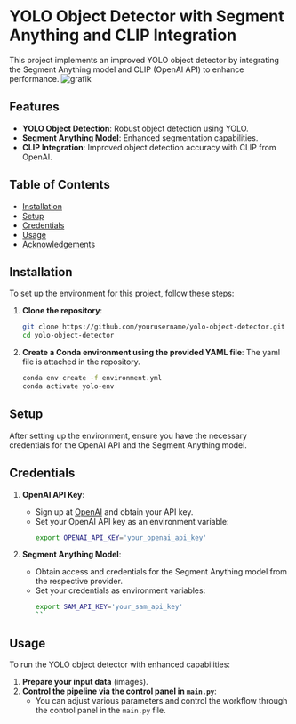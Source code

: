 # YOLO Object Detector with Segment Anything and CLIP Integration

This project implements an improved YOLO object detector by integrating the Segment Anything model and CLIP (OpenAI API) to enhance performance. 
![grafik](https://github.com/eisa22/Improving_YOLO_using_SAM_and_CLIP/assets/146633211/f6909885-e58c-4e02-8f17-2bc531fc8290)


## Features

- **YOLO Object Detection**: Robust object detection using YOLO.
- **Segment Anything Model**: Enhanced segmentation capabilities.
- **CLIP Integration**: Improved object detection accuracy with CLIP from OpenAI.

## Table of Contents

- [Installation](#installation)
- [Setup](#setup)
- [Credentials](#credentials)
- [Usage](#usage)
- [Acknowledgements](#acknowledgements)

## Installation

To set up the environment for this project, follow these steps:

1. **Clone the repository**:
    ```bash
    git clone https://github.com/yourusername/yolo-object-detector.git
    cd yolo-object-detector
    ```

2. **Create a Conda environment using the provided YAML file**:
The yaml file is attached in the repository.
    ```bash
    conda env create -f environment.yml
    conda activate yolo-env
    ```


## Setup

After setting up the environment, ensure you have the necessary credentials for the OpenAI API and the Segment Anything model.

## Credentials

1. **OpenAI API Key**:
   - Sign up at [OpenAI](https://www.openai.com/) and obtain your API key.
   - Set your OpenAI API key as an environment variable:
     ```bash
     export OPENAI_API_KEY='your_openai_api_key'
     ```

2. **Segment Anything Model**:
   - Obtain access and credentials for the Segment Anything model from the respective provider.
   - Set your credentials as environment variables:
     ```bash
     export SAM_API_KEY='your_sam_api_key'
     ``

## Usage

To run the YOLO object detector with enhanced capabilities:

1. **Prepare your input data** (images).
2. **Control the pipeline via the control panel in `main.py`**:
   - You can adjust various parameters and control the workflow through the control panel in the `main.py` file.
